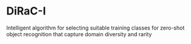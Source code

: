 # DiRaC-I
Intelligent algorithm for selecting suitable training classes for zero-shot object recognition that capture domain diversity and rarity
